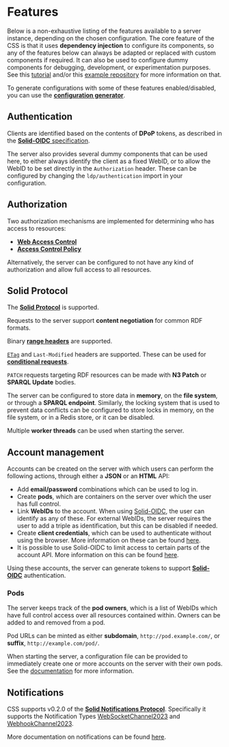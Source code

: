 # Features

Below is a non-exhaustive listing of the features available to a server instance,
depending on the chosen configuration.
The core feature of the CSS is that it uses **dependency injection** to configure its components,
so any of the features below can always be adapted or replaced with custom components if required.
It can also be used to configure dummy components for debugging, development, or experimentation purposes.
See this [tutorial](https://github.com/CommunitySolidServer/tutorials/blob/main/custom-configurations.md)
and/or this [example repository](https://github.com/CommunitySolidServer/hello-world-component)
for more information on that.

To generate configurations with some of these features enabled/disabled,
you can use the **[configuration generator](https://communitysolidserver.github.io/configuration-generator/)**.

## Authentication

Clients are identified based on the contents of **DPoP** tokens,
as described in the [**Solid-OIDC** specification](https://solidproject.org/TR/oidc).

The server also provides several dummy components that can be used here,
to either always identify the client as a fixed WebID,
or to allow the WebID to be set directly in the `Authorization` header.
These can be configured by changing the `ldp/authentication` import in your configuration.

## Authorization

Two authorization mechanisms are implemented for determining who has access to resources:

* **[Web Access Control](https://solidproject.org/TR/wac)**
* **[Access Control Policy](https://solidproject.org/TR/acp)**

Alternatively, the server can be configured to not have any kind of authorization and allow full access to all resources.

## Solid Protocol

The **[Solid Protocol](https://solidproject.org/TR/protocol)** is supported.

Requests to the server support **content negotiation** for common RDF formats.

Binary **[range headers](https://developer.mozilla.org/en-US/docs/Web/HTTP/Headers/Range)** are supported.

[`ETag`](https://developer.mozilla.org/en-US/docs/Web/HTTP/Headers/ETag) and `Last-Modified` headers are supported.
These can be used for **[conditional requests](https://developer.mozilla.org/en-US/docs/Web/HTTP/Conditional_requests)**.

`PATCH` requests targeting RDF resources can be made with **N3 Patch** or **SPARQL Update** bodies.

The server can be configured to store data in **memory**, on the **file system**, or through a **SPARQL endpoint**.
Similarly, the locking system that is used to prevent data conflicts
can be configured to store locks in memory, on the file system, or in a Redis store, or it can be disabled.

Multiple **worker threads** can be used when starting the server.

## Account management

Accounts can be created on the server with which users can perform the following actions,
through either a **JSON** or an **HTML** API:

* Add **email/password** combinations which can be used to log in.
* Create **pods**, which are containers on the server over which the user has full control.
* Link **WebIDs** to the account. When using [Solid-OIDC](https://solidproject.org/TR/oidc),
  the user can identify as any of these.
  For external WebIDs, the server requires the user to add a triple as identification,
  but this can be disabled if needed.
* Create **client credentials**, which can be used to authenticate without using the browser.
  More information on these can be found [here](../usage/client-credentials.md).
* It is possible to use Solid-OIDC to limit access to certain parts of the account API.
  More information on this can be found [here](../usage/identity-provider.md#access).

Using these accounts, the server can generate tokens
to support **[Solid-OIDC](https://solidproject.org/TR/oidc)** authentication.

### Pods

The server keeps track of the **pod owners**,
which is a list of WebIDs which have full control access over all resources contained within.
Owners can be added to and removed from a pod.

Pod URLs can be minted as either
**subdomain**, `http://pod.example.com/`, or **suffix**, `http://example.com/pod/`.

When starting the server, a configuration file can be provided
to immediately create one or more accounts on the server with their own pods.
See the [documentation](../usage/seeding-pods.md) for more information.

## Notifications

CSS supports v0.2.0 of the **[Solid Notifications Protocol](https://solidproject.org/TR/notifications-protocol)**.
Specifically it supports the Notification Types
[WebSocketChannel2023](https://solid.github.io/notifications/websocket-channel-2023)
and [WebhookChannel2023](https://solid.github.io/notifications/webhook-channel-2023).

More documentation on notifications can be found [here](../usage/notifications.md).
